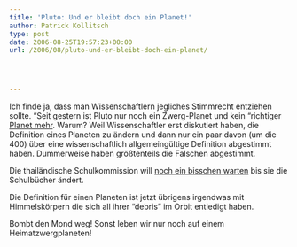 ```yaml
---
title: 'Pluto: Und er bleibt doch ein Planet!'
author: Patrick Kollitsch
type: post
date: 2006-08-25T19:57:23+00:00
url: /2006/08/pluto-und-er-bleibt-doch-ein-planet/




---
```

Ich finde ja, dass man Wissenschaftlern jegliches Stimmrecht entziehen sollte. &#8220;Seit gestern ist Pluto nur noch ein Zwerg-Planet und kein &#8220;richtiger [Planet mehr][1]. Warum? Weil Wissenschaftler erst diskutiert haben, die Definition eines Planeten zu &auml;ndern und dann nur ein paar davon (um die 400) &uuml;ber eine wissenschaftlich allgemeing&uuml;ltige Definition abgestimmt haben. Dummerweise haben gr&ouml;&szlig;tenteils die Falschen abgestimmt. 

Die thail&auml;ndische Schulkommission will [noch ein bisschen warten][2] bis sie die Schulb&uuml;cher &auml;ndert.

Die Definition f&uuml;r einen Planeten ist jetzt &uuml;brigens irgendwas mit Himmelsk&ouml;rpern die sich all ihrer &#8220;debris&#8221; im Orbit entledigt haben. 

Bombt den Mond weg! Sonst leben wir nur noch auf einem Heimatzwergplaneten!

 [1]: http://news.google.com/news?hl=en&ned=&q=pluto&btnG=Search+News
 [2]: http://www.nationmultimedia.com/2006/08/26/national/national_30012015.php